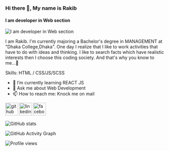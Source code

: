 ### Hi there 👋, My name is Rakib
#### I am developer in Web  section
![I am developer in Web  section](https://media.licdn.com/dms/image/D5616AQExRwcHMaXpoA/profile-displaybackgroundimage-shrink_350_1400/0/1674415926574?e=1680134400&v=beta&t=zcA3no_ibWn-Ehsq1Jd0fZ3Hi_VeKHqiBUizi8OybGI)

I am Rakib. 
I'm currently majoring a Bachelor's degree in MANAGEMENT at "Dhaka College,Dhaka". 
One day I realize that I like to work activities that have to do with ideas and thinking. I like to search facts which have realistic interests then I choose this coding society. 
And that's why you know to me...😬

Skills:   HTML / CSS/JS/SCSS

- 🌱 I’m currently learning REACT JS 
- 💬 Ask me about Web Development 
- 📫 How to reach me: Knock me on mail 


[<img src='https://cdn.jsdelivr.net/npm/simple-icons@3.0.1/icons/github.svg' alt='github' height='40'>](https://github.com/https://github.com/Rakib0061)  [<img src='https://cdn.jsdelivr.net/npm/simple-icons@3.0.1/icons/linkedin.svg' alt='linkedin' height='40'>](https://www.linkedin.com/in/https://www.linkedin.com/in/rakibul-islam-567353194//)  [<img src='https://cdn.jsdelivr.net/npm/simple-icons@3.0.1/icons/facebook.svg' alt='facebook' height='40'>](https://www.facebook.com/https://www.facebook.com/Rhythm0061)  

![GitHub stats](https://github-readme-stats.vercel.app/api?username=https://github.com/Rakib0061&show_icons=true)  

![GitHub Activity Graph](https://activity-graph.herokuapp.com/graph?username=https://github.com/Rakib0061)  

![Profile views](https://gpvc.arturio.dev/https://github.com/Rakib0061)  

